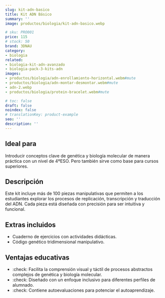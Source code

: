 ```yaml
---
slug: kit-adn-basico
title: Kit ADN Básico
summary: ''
image: productos/biologia/kit-adn-basico.webp

# sku: PRO001
price: 115
# stock: 50
brand: 3DNAU
category:
- biologia
related:
- biologia-kit-adn-avanzado
- biologia-pack-3-kits-adn
images:
- productos/biologia/adn-enrollamiento-horizontal.webm#mute
- productos/biologia/adn-montar-desmontar.webm#mute
- adn-2.webp
- productos/biologia/protein-bracelet.webm#mute

# toc: false
draft: false
noindex: false
# translationKey: product-example
seo: ''
description: ''
---
```

## Ideal para

Introducir conceptos clave de genética y biología molecular de manera práctica con un nivel de 4ºESO. Pero también sirve como base para cursos superiores.

## Descripción

Este kit incluye más de 100 piezas manipulativas que permiten a los estudiantes explorar los procesos de replicación, transcripción y traducción del ADN. Cada pieza está diseñada con precisión para ser intuitiva y funcional.

## Extras incluidos

- Cuaderno de ejercicios con actividades didácticas.
- Código genético tridimensional manipulativo.

## Ventajas educativas

- :check: Facilita la comprensión visual y táctil de procesos abstractos complejos de genética y biología molecular.
- :check: Diseñado con un enfoque inclusivo para diferentes perfiles de alumnado.
- :check: Contiene autoevaluaciones para potenciar el autoaprendizaje.